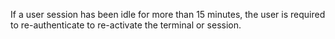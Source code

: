 If a user session has been idle for more than 15 minutes, the user is required to re-authenticate to re-activate the terminal or session.